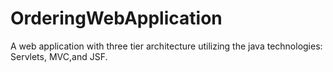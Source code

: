 # OrderingWebApplication
A web application with three tier architecture utilizing the java technologies: Servlets, MVC,and JSF. 